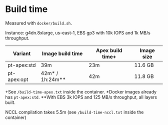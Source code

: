 # Build time <!-- omit in toc -->

Measured with `docker/build.sh`.

Instance: g4dn.8xlarge, us-east-1, EBS gp3 with 10k IOPS and 1k MB/s throughput.

| Variant     | Image build time     | Apex build time+ | Image size |
| ------------| -------------------- | ---------------- | ---------- |
| pt-apex:std | 39m                  | 23m              | 11.6 GB    |
| pt-apex:opt | 42m\* / 1h:24m\*\*   | 42m              | 11.8 GB    |

+See `/build-time-apex.txt` inside the container.
\*Docker images already has `pt-apex:std`.
\*\*With EBS 3k IOPS and 125 MB/s throughput, all layers built.

NCCL compilation takes 5.5m (see `/build-time-nccl.txt` inside the container)
